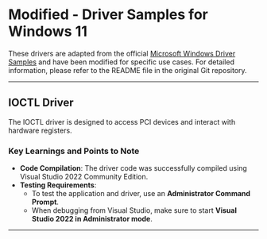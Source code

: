 # Modified - Driver Samples for Windows 11

These drivers are adapted from the official [Microsoft Windows Driver Samples](https://github.com/microsoft/Windows-driver-samples/tree/main) and have been modified for specific use cases. For detailed information, please refer to the README file in the original Git repository.

---

## IOCTL Driver

The IOCTL driver is designed to access PCI devices and interact with hardware registers.

### Key Learnings and Points to Note

- **Code Compilation**: The driver code was successfully compiled using Visual Studio 2022 Community Edition.
- **Testing Requirements**:
  - To test the application and driver, use an **Administrator Command Prompt**.
  - When debugging from Visual Studio, make sure to start **Visual Studio 2022 in Administrator mode**.

---